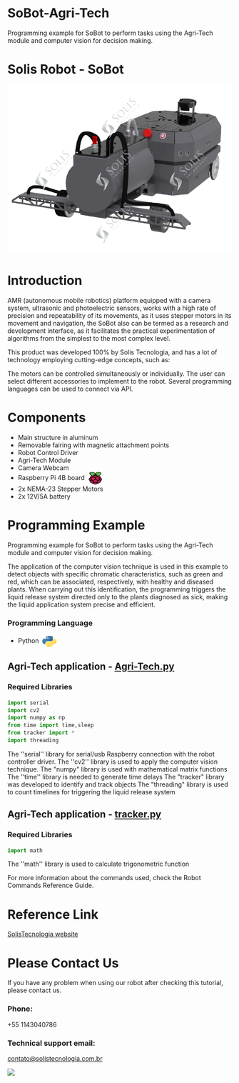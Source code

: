 # SoBot-Agri-Tech
 Programming example for SoBot to perform tasks using the Agri-Tech module and computer vision for decision making.


# Solis Robot - SoBot
![](https://github.com/SolisTecnologia/SoBot-Agri-Tech/blob/main/png/SoBotAgro.png)
# Introduction

AMR (autonomous mobile robotics) platform equipped with a camera system, ultrasonic and photoelectric sensors, works with a high rate of precision and repeatability of its movements, as it uses stepper motors in its movement and navigation, the SoBot also can be termed as a research and development interface, as it facilitates the practical experimentation of algorithms from the simplest to the most complex level.

This product was developed 100% by Solis Tecnologia, and has a lot of technology employing cutting-edge concepts, such as:

The motors can be controlled simultaneously or individually.
The user can select different accessories to implement to the robot.
Several programming languages can be used to connect via API.

# Components

* Main structure in aluminum
* Removable fairing with magnetic attachment points
* Robot Control Driver
* Agri-Tech Module
* Camera Webcam
* Raspberry Pi 4B board <img align="center" height="30" width="40" src="https://github.com/devicons/devicon/blob/master/icons/raspberrypi/raspberrypi-original.svg">
* 2x NEMA-23 Stepper Motors
* 2x 12V/5A battery

# Programming Example

 Programming example for SoBot to perform tasks using the Agri-Tech module and computer vision for decision making.

The application of the computer vision technique is used in this example to detect objects with specific chromatic characteristics, such as green and red, which can be associated, respectively, with healthy and diseased plants. When carrying out this identification, the programming triggers the liquid release system directed only to the plants diagnosed as sick, making the liquid application system precise and efficient.

### Programming Language

* Python  <img align="center" height="30" width="40" src="https://raw.githubusercontent.com/devicons/devicon/master/icons/python/python-original.svg">


## Agri-Tech application - [Agri-Tech.py](https://github.com/SolisTecnologia/SoBot-Agri-Tech/blob/master/Agri-Tech.py)

### Required Libraries

~~~python
import serial
import cv2
import numpy as np
from time import time,sleep
from tracker import *
import threading
~~~

The ''serial'' library for serial/usb Raspberry connection with the robot controller driver.
The ''cv2'' library is used to apply the computer vision technique.
The "numpy" library is used with mathematical matrix functions
The ''time'' library is needed to generate time delays
The "tracker" library was developed to identify and track objects
The "threading" library is used to count timelines for triggering the liquid release system



## Agri-Tech application - [tracker.py](https://github.com/SolisTecnologia/SoBot-Agri-Tech/blob/main/tracker.py)

### Required Libraries

~~~python
import math
~~~

The ''math'' library is used to calculate trigonometric function




For more information about the commands used, check the Robot Commands Reference Guide.


# Reference Link
[SolisTecnologia website](https://solistecnologia.com/produtos/robotsingle)

# Please Contact Us
If you have any problem when using our robot after checking this tutorial, please contact us.

### Phone:
+55 1143040786

### Technical support email: 
contato@solistecnologia.com.br

![](https://github.com/SolisTecnologia/SoBot-Simple-Route/blob/master/png/logo.png)